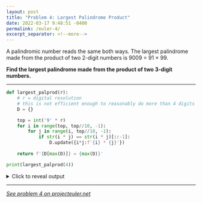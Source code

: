 ```yaml
---
layout: post
title: "Problem 4: Largest Palindrome Product"
date: 2022-03-17 9:48:51 -0400
permalink: /euler-4/
excerpt_separator: <!--more-->
---
```

A palindromic number reads the same both ways. The largest palindrome made from the product of two 2-digit numbers is 9009 = 91 × 99.

**Find the largest palindrome made from the product of two 3-digit numbers.**
<!--more-->

***

```py
def largest_palprod(r):
    # r = digital resolution
    # this is not efficient enough to reasonably do more than 4 digits
    D = {}

    top = int('9' * r)
    for i in range(top, top//10, -1):
        for j in range(i, top//10, -1):
            if str(i * j) == str(i * j)[::-1]:
                D.update({i*j:f'{i} * {j}'})
        
    return f'{D[max(D)]} = {max(D)}'

print(largest_palprod(4))
```

<details> 
<summary>Click to reveal output</summary>
{% highlight py%}
9999 * 9901 = 99000099
{% endhighlight %}
</details>

***

*[See problem 4 on projecteuler.net](https://projecteuler.net/problem=4)*